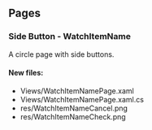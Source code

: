 ﻿## Pages

<!--{[{-->
### Side Button - WatchItemName
A circle page with side buttons.
#### New files:
* Views/WatchItemNamePage.xaml
* Views/WatchItemNamePage.xaml.cs
* res/WatchItemNameCancel.png
* res/WatchItemNameCheck.png
<!--}]}-->